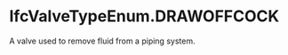 IfcValveTypeEnum.DRAWOFFCOCK
============================
A valve used to remove fluid from a piping system.


